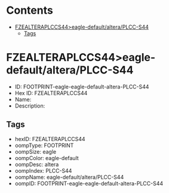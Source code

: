 



Contents
========

* [FZEALTERAPLCCS44>eagle-default/altera/PLCC-S44](#fzealteraplccs44eagle-defaultalteraplcc-s44)
	* [Tags](#tags)

# FZEALTERAPLCCS44>eagle-default/altera/PLCC-S44

- ID: FOOTPRINT-eagle-eagle-default-altera-PLCC-S44
- Hex ID: FZEALTERAPLCCS44
- Name: 
- Description: 

## Tags

- hexID: FZEALTERAPLCCS44
- oompType: FOOTPRINT
- oompSize: eagle
- oompColor: eagle-default
- oompDesc: altera
- oompIndex: PLCC-S44
- oompName: eagle-default/altera/PLCC-S44
- oompID: FOOTPRINT-eagle-eagle-default-altera-PLCC-S44
